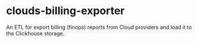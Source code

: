 # clouds-billing-exporter
An ETL for export billing (finops) reports from Cloud providers and load it to the Clickhouse storage.
